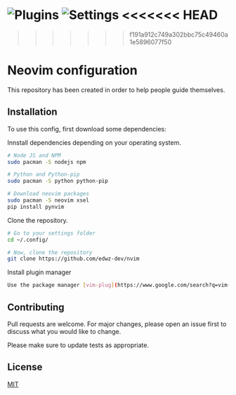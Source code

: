 <!--Neovim images-->
![Plugins](https://user-images.githubusercontent.com/17545760/118346342-5c69d800-b500-11eb-9cb3-ddfde45480c7.png)
![Settings](https://user-images.githubusercontent.com/17545760/118346343-5e339b80-b500-11eb-95ee-43ba4714fdb4.png)
<<<<<<< HEAD
=======

>>>>>>> f191a912c749a302bbc75c49460a1e5896077f50
# Neovim configuration

This repository has been created in order to help people guide themselves.

## Installation

To use this config, first download some dependencies:

Innstall dependencies depending on your operating system.

```bash
# Node JS and NPM
sudo pacman -S nodejs npm

# Python and Python-pip
sudo pacman -S python python-pip

# Download neovim packages
sudo pacman -S neovim xsel
pip install pynvim

```

Clone the repository.

```bash
# Go to your settings folder
cd ~/.config/

# Now, clone the repository
git clone https://github.com/edwz-dev/nvim 
```

Install plugin manager

```bash
Use the package manager [vim-plug](https://www.google.com/search?q=vim-plug&oq=vim-plug&aqs=chrome..69i57j0l6j69i60.2592j0j4&sourceid=chrome&ie=UTF-8)
```

## Contributing
Pull requests are welcome. For major changes, please open an issue first to discuss what you would like to change.

Please make sure to update tests as appropriate.

## License
[MIT](https://choosealicense.com/licenses/mit/)
